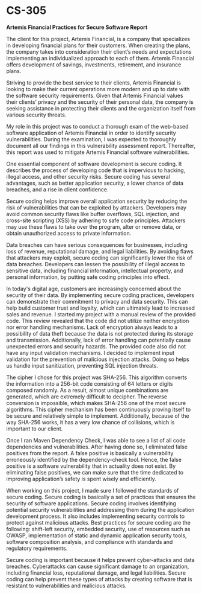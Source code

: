 # CS-305

**Artemis Financial Practices for Secure Software Report**

The client for this project, Artemis Financial, is a company that specializes in developing financial plans for their customers. When creating the plans, the company takes into consideration their client’s needs and expectations implementing an individualized approach to each of them. Artemis Financial offers development of savings, investments, retirement, and insurance plans. 

Striving to provide the best service to their clients, Artemis Financial is looking to make their current operations more modern and up to date with the software security requirements. Given that Artemis Financial values their clients’ privacy and the security of their personal data, the company is seeking assistance in protecting their clients and the organization itself from various security threats.

My role in this project was to conduct a thorough exam of the web-based software application of Artemis Financial in order to identify security vulnerabilities. During the examination, I was expected to thoroughly document all our findings in this vulnerability assessment report. Thereafter, this report was used to mitigate Artemis Financial software vulnerabilities.  

One essential component of software development is secure coding. It describes the process of developing code that is impervious to hacking, illegal access, and other security risks. Secure coding has several advantages, such as better application security, a lower chance of data breaches, and a rise in client confidence.

Secure coding helps improve overall application security by reducing the risk of vulnerabilities that can be exploited by attackers. Developers may avoid common security flaws like buffer overflows, SQL injection, and cross-site scripting (XSS) by adhering to safe code principles. Attackers may use these flaws to take over the program, alter or remove data, or obtain unauthorized access to private information.

Data breaches can have serious consequences for businesses, including loss of revenue, reputational damage, and legal liabilities. By avoiding flaws that attackers may exploit, secure coding can significantly lower the risk of data breaches. Developers can lessen the possibility of illegal access to sensitive data, including financial information, intellectual property, and personal information, by putting safe coding principles into effect.

In today's digital age, customers are increasingly concerned about the security of their data. By implementing secure coding practices, developers can demonstrate their commitment to privacy and data security. This can help build customer trust and loyalty, which can ultimately lead to increased sales and revenue.
I started my project with a manual review of the provided code. This review revealed that the code did not utilize neither encryption nor error handling mechanisms. Lack of encryption always leads to a possibility of data theft because the data is not protected during its storage and transmission. Additionally, lack of error handling can potentially cause unexpected errors and security hazards. 
The provided code also did not have any input validation mechanisms. I decided to implement input validation for the prevention of malicious injection attacks. Doing so helps us handle input sanitization, preventing SQL injection threats.

The cipher I chose for this project was SHA-256. This algorithm converts the information into a 256-bit code consisting of 64 letters or digits composed randomly. As a result, almost unique combinations are generated, which are extremely difficult to decipher. The reverse conversion is impossible, which makes SHA-256 one of the most secure algorithms. This cipher mechanism has been continuously proving itself to be secure and relatively simple to implement. Additionally, because of the way SHA-256 works, it has a very low chance of collisions, which is important to our client.

Once I ran Maven Dependency Check, I was able to see a list of all code dependencies and vulnerabilities. After having done so, I eliminated false positives from the report. A false positive is basically a vulnerability erroneously identified by the dependency-check tool. Hence, the false positive is a software vulnerability that in actuality does not exist. By eliminating false positives, we can make sure that the time dedicated to improving application’s safety is spent wisely and efficiently. 

When working on this project, I made sure I followed the standards of secure coding. Secure coding is basically a set of practices that ensures the security of software applications. Secure coding involves identifying potential security vulnerabilities and addressing them during the application development process. It also includes implementing security controls to protect against malicious attacks. Best practices for secure coding are the following: shift-left security, embedded security, use of resources such as OWASP, implementation of static and dynamic application security tools, software composition analysis, and compliance with standards and regulatory requirements. 

Secure coding is important because it helps prevent cyber-attacks and data breaches. Cyberattacks can cause significant damage to an organization, including financial loss, reputational damage, and legal liabilities. Secure coding can help prevent these types of attacks by creating software that is resistant to vulnerabilities and malicious attacks.



